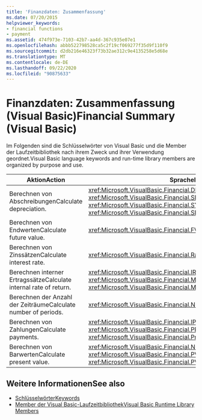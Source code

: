 ```yaml
---
title: 'Finanzdaten: Zusammenfassung'
ms.date: 07/20/2015
helpviewer_keywords:
- financial functions
- payment
ms.assetid: 474f973e-7103-42b7-aa4d-367c935e07e1
ms.openlocfilehash: abbb522798528ca5c2f19cf069277f35d9f110f9
ms.sourcegitcommit: d2db216e46323f73b32ae312c9e4135258e5d68e
ms.translationtype: MT
ms.contentlocale: de-DE
ms.lasthandoff: 09/22/2020
ms.locfileid: "90875633"
---
```

# <a name="financial-summary-visual-basic"></a><span data-ttu-id="aa997-102">Finanzdaten: Zusammenfassung (Visual Basic)</span><span class="sxs-lookup"><span data-stu-id="aa997-102">Financial Summary (Visual Basic)</span></span>

<span data-ttu-id="aa997-103">Im Folgenden sind die Schlüsselwörter von Visual Basic und die Member der Laufzeitbibliothek nach ihrem Zweck und ihrer Verwendung geordnet.</span><span class="sxs-lookup"><span data-stu-id="aa997-103">Visual Basic language keywords and run-time library members are organized by purpose and use.</span></span>  
  
|<span data-ttu-id="aa997-104">Aktion</span><span class="sxs-lookup"><span data-stu-id="aa997-104">Action</span></span>|<span data-ttu-id="aa997-105">Sprachelement</span><span class="sxs-lookup"><span data-stu-id="aa997-105">Language element</span></span>|  
|------------|----------------------|  
|<span data-ttu-id="aa997-106">Berechnen von Abschreibungen</span><span class="sxs-lookup"><span data-stu-id="aa997-106">Calculate depreciation.</span></span>|<span data-ttu-id="aa997-107"><xref:Microsoft.VisualBasic.Financial.DDB%2A>, <xref:Microsoft.VisualBasic.Financial.SLN%2A>, <xref:Microsoft.VisualBasic.Financial.SYD%2A></span><span class="sxs-lookup"><span data-stu-id="aa997-107"><xref:Microsoft.VisualBasic.Financial.DDB%2A>, <xref:Microsoft.VisualBasic.Financial.SLN%2A>, <xref:Microsoft.VisualBasic.Financial.SYD%2A></span></span>|  
|<span data-ttu-id="aa997-108">Berechnen von Endwerten</span><span class="sxs-lookup"><span data-stu-id="aa997-108">Calculate future value.</span></span>|<xref:Microsoft.VisualBasic.Financial.FV%2A>|  
|<span data-ttu-id="aa997-109">Berechnen von Zinssätzen</span><span class="sxs-lookup"><span data-stu-id="aa997-109">Calculate interest rate.</span></span>|<xref:Microsoft.VisualBasic.Financial.Rate%2A>|  
|<span data-ttu-id="aa997-110">Berechnen interner Ertragssätze</span><span class="sxs-lookup"><span data-stu-id="aa997-110">Calculate internal rate of return.</span></span>|<span data-ttu-id="aa997-111"><xref:Microsoft.VisualBasic.Financial.IRR%2A>, <xref:Microsoft.VisualBasic.Financial.MIRR%2A></span><span class="sxs-lookup"><span data-stu-id="aa997-111"><xref:Microsoft.VisualBasic.Financial.IRR%2A>, <xref:Microsoft.VisualBasic.Financial.MIRR%2A></span></span>|  
|<span data-ttu-id="aa997-112">Berechnen der Anzahl der Zeiträume</span><span class="sxs-lookup"><span data-stu-id="aa997-112">Calculate number of periods.</span></span>|<xref:Microsoft.VisualBasic.Financial.NPer%2A>|  
|<span data-ttu-id="aa997-113">Berechnen von Zahlungen</span><span class="sxs-lookup"><span data-stu-id="aa997-113">Calculate payments.</span></span>|<span data-ttu-id="aa997-114"><xref:Microsoft.VisualBasic.Financial.IPmt%2A>, <xref:Microsoft.VisualBasic.Financial.Pmt%2A>, <xref:Microsoft.VisualBasic.Financial.PPmt%2A></span><span class="sxs-lookup"><span data-stu-id="aa997-114"><xref:Microsoft.VisualBasic.Financial.IPmt%2A>, <xref:Microsoft.VisualBasic.Financial.Pmt%2A>, <xref:Microsoft.VisualBasic.Financial.PPmt%2A></span></span>|  
|<span data-ttu-id="aa997-115">Berechnen von Barwerten</span><span class="sxs-lookup"><span data-stu-id="aa997-115">Calculate present value.</span></span>|<span data-ttu-id="aa997-116"><xref:Microsoft.VisualBasic.Financial.NPV%2A>, <xref:Microsoft.VisualBasic.Financial.PV%2A></span><span class="sxs-lookup"><span data-stu-id="aa997-116"><xref:Microsoft.VisualBasic.Financial.NPV%2A>, <xref:Microsoft.VisualBasic.Financial.PV%2A></span></span>|  
  
## <a name="see-also"></a><span data-ttu-id="aa997-117">Weitere Informationen</span><span class="sxs-lookup"><span data-stu-id="aa997-117">See also</span></span>

- [<span data-ttu-id="aa997-118">Schlüsselwörter</span><span class="sxs-lookup"><span data-stu-id="aa997-118">Keywords</span></span>](index.md)
- [<span data-ttu-id="aa997-119">Member der Visual Basic-Laufzeitbibliothek</span><span class="sxs-lookup"><span data-stu-id="aa997-119">Visual Basic Runtime Library Members</span></span>](../runtime-library-members.md)
